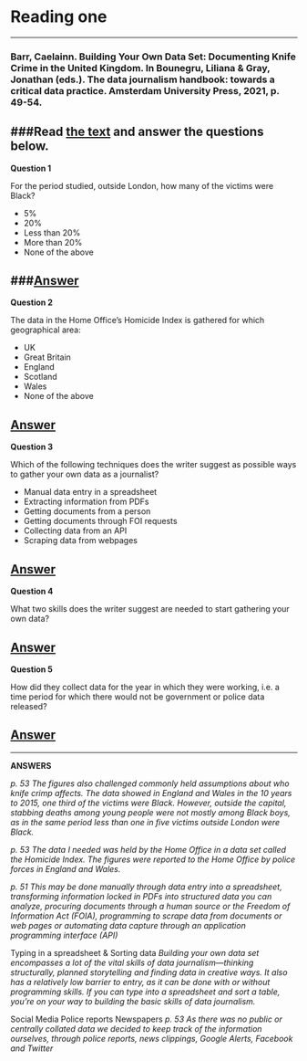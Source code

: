
# Reading one
---
### Barr, Caelainn. Building Your Own Data Set: Documenting Knife Crime in the United Kingdom. In Bounegru, Liliana & Gray, Jonathan (eds.). The data journalism handbook: towards a critical data practice. Amsterdam University Press, 2021, p. 49-54.

###Read [the text](https://library.oapen.org/bitstream/handle/20.500.12657/47509/9789048542079.pdf#Gray_Colour.indd%3A.307590%3A2663) and answer the questions below.
---
**Question 1**

For the period studied, outside London, how many of the victims were Black?

- 5%
- 20%
- Less than 20%
- More than 20%
- None of the above

###[Answer](#answer_one)
---

**Question 2**

The data in the Home Office’s Homicide Index is gathered for which geographical area:

- UK
- Great Britain
- England
- Scotland
- Wales
- None of the above

[Answer](#answer_two)
---

**Question 3**

Which of the following techniques does the writer suggest as possible ways to gather your own data as a journalist?

- Manual data entry in a spreadsheet
- Extracting information from PDFs
- Getting documents from a person
- Getting documents through FOI requests
- Collecting data from an API
- Scraping data from webpages

[Answer](#answer_three)
---

**Question 4**

What two skills does the writer suggest are needed to start gathering your own data?

[Answer](#answer_four)
---

**Question 5**

How did they collect data for the year in which they were working, i.e. a time period for which there would not be government or police data released?

[Answer](#answer_five)
---


---
**ANSWERS**

<a name="answer_one"></a>
*p. 53 The figures also challenged commonly held assumptions about who knife crimp affects. The data showed in England and Wales in the 10 years to 2015, one third of the victims were Black. However, outside the capital, stabbing deaths among young people were not mostly among Black boys, as in the same period less than one in five victims outside London were Black.*

<a name="answer_two"></a>
*p. 53 The data I needed was held by the Home Office in a data set called the Homicide Index. The figures were reported to the Home Office by police forces in England and Wales.*

<a name="answer_three"></a>
*p. 51 This may be done manually through data entry into a spreadsheet, transforming information locked in PDFs into structured data you can analyze, procuring documents through a human source or the Freedom of Information Act (FOIA), programming to scrape data from documents or web pages or automating data capture through an application programming interface (API)*

<a name="answer_four"></a>
Typing in a spreadsheet & Sorting data
*Building your own data set encompasses a lot of the vital skills of data journalism—thinking structurally, planned storytelling and finding data in creative ways. It also has a relatively low barrier to entry, as it can be done with or without programming skills. If you can type into a spreadsheet and sort a table, you’re on your way to building the basic skills of data journalism.*

<a name="answer_five"></a>
Social Media
Police reports
Newspapers
*p. 53 As there was no public or centrally collated data we decided to keep track of the information ourselves, through police reports, news clippings, Google Alerts, Facebook and Twitter*
